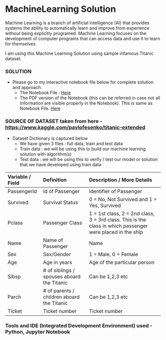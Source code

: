 # MachineLearning Solution

Machine Learning is a branch of artificial intelligence (AI) that provides systems the ability to automatically learn and improve from experience without being explicitly programed. Machine Learning focuses on the development of computer programs that can access data and use it to learn for themselves.

I am using this Machine Learning Solution using sample infamous Titanic dataset.

### SOLUTION 
- Please go to my interactive notebook file below for complete solution and approach. 
  - The Notebook File : [Here](https://github.com/akshita001/MachineLearningSolution/blob/main/titanic-eda-and-prediction.ipynb)
  - The PDF version of the Notebook (this can be referred in case not all information are visible properly in the Notebook). This is same as Notebook File. [Here](https://github.com/akshita001/MachineLearningSolution/blob/main/titanic-eda-and-prediction.pdf)

### SOURCE OF DATASET taken from here - https://www.kaggle.com/pavlofesenko/titanic-extended

- Dataset Dictionary is captured below
  - We have given 3 files : full data, train and test data
  - Train data : we will be using this to build our machine learning solution with algorithm(s)
  - Test data : we will be using this to verify / test our model or solution that we have developed using train data

Variable / Field           | Definition             | Description / More Details           |
:--                        |:--                     |:--                                   |
PassengerId                | Id of Passenger        | Identifier of Passenger              |
Survived                   | Survival Status        | 0 = No, Not Survived and 1 = Yes, Survived |
Pclass                     | Passenger Class        | 1 = 1st class, 2 = 2nd class, 3 = 3rd class. This is the class in which passenger were placed in the ship |
Name                       | Name of Passenger      | Name                                 |
Sex                        | Sex/Gender             | 1 = Male, 0 = Female                 |
Age                        | Age in years           | Age of the particular person         |
Sibsp                      | # of siblings / spouses aboard the Titanic | Can be 1,2,3 etc |
Parch                      | # of parents / children aboard the Titanic | Can be 1,2,3 etc |
Ticket                     | Ticket number          | Ticket number                        |

### Tools and IDE (Integrated Development Environment) used - Python, Jupyter Notebook

